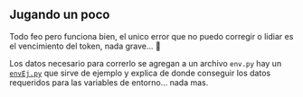 ## Jugando un poco
Todo feo pero funciona bien, el unico error que no puedo corregir o lidiar es el vencimiento del token, nada grave... 🎒

Los datos necesario para correrlo se agregan a un archivo `env.py` hay un [`envEj.py`](envEj.py) que sirve de ejemplo y explica de donde conseguir los datos requeridos para las variables de entorno... nada mas.

